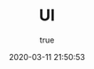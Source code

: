 ---
pageComponent:
  name: Catalogue
  data:
    key: views/03.UI
    imgUrl: /assets/img/other.png
    description: CSS 
title: UI
date: 2020-03-11 21:50:53
permalink: /UI/
sidebar: false
article: false
comment: false
editLink: false
author: 
  name: nengkai
  link: https://github.com/Takichange
---